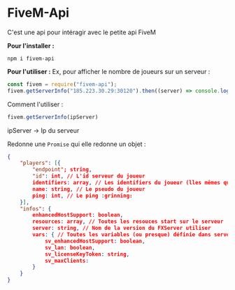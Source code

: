 # FiveM-Api
C'est une api pour intéragir avec le petite api FiveM

**Pour l'installer :**
```
npm i fivem-api
```
**Pour l'utiliser :**
Ex, pour afficher le nombre de joueurs sur un serveur : 
```javascript
const fivem = require("fivem-api");
fivem.getServerInfo("185.223.30.29:30120").then((server) => console.log(server.players.length))
```
Comment l'utiliser : 
```javascript
fivem.getServerInfo(ipServer)
```
ipServer -> Ip du serveur

Redonne une `Promise` qui elle redonne un objet :
```json
{
	"players": [{
		"endpoint"; string,
		"id": int, // L'id serveur du joueur
		identifiers: array, // Les identifiers du joueur (lles mêmes que dans les resources FiveM)
		name: string, // Le pseudo du joueur
		ping: int, // Le ping :grinning:
	}],
	"infos": {
		enhancedHostSupport: boolean,
		resources: array, // Toutes les resouces start sur le serveur
		server: string, // Nom de la version du FXServer utiliser
		vars: { // Toutes les variables (ou presque) définie dans server.cfg
			sv_enhancedHostSupport: boolean,
			sv_lan: boolean,
			sv_licenseKeyToken: string,
			sv_maxClients: 
		}
	}
}
```
<!--stackedit_data:
eyJoaXN0b3J5IjpbODkwNjE1MDA0LDI0NTkyODEwMiwxMzY2Nz
gzMTEzXX0=
-->